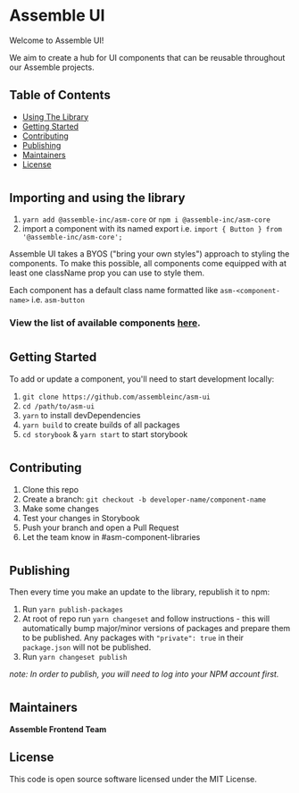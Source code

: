 # **Assemble UI**

Welcome to Assemble UI!

We aim to create a hub for UI components that can be reusable throughout our Assemble projects.

## Table of Contents

- [Using The Library](#usage)
- [Getting Started](#getting-started)
- [Contributing](#contributing)
- [Publishing](#publishing)
- [Maintainers](#maintainers)
- [License](#license)

#

## Importing and using the library <a id='usage'></a>
1. `yarn add @assemble-inc/asm-core` or `npm i @assemble-inc/asm-core`
2. import a component with its named export i.e. `import { Button } from '@assemble-inc/asm-core';`

Assemble UI takes a BYOS ("bring your own styles") approach to styling the components.
To make this possible, all components come equipped with at least one className prop you can use to style them.

Each component has a default class name formatted like `asm-<component-name>` i.e. `asm-button`

### View the list of available components [here](./COMPONENTS.md).
#
## Getting Started <a id='getting-started'></a>

To add or update a component, you'll need to start development locally:
1. `git clone https://github.com/assembleinc/asm-ui`
2. `cd /path/to/asm-ui`
3. `yarn` to install devDependencies
4. `yarn build` to create builds of all packages
5. `cd storybook` & `yarn start` to start storybook
#
## Contributing <a id='contributing'></a>

1. Clone this repo
2. Create a branch: `git checkout -b developer-name/component-name`
3. Make some changes
4. Test your changes in Storybook
5. Push your branch and open a Pull Request
6. Let the team know in #asm-component-libraries
#
## Publishing <a id='publishing'></a>

Then every time you make an update to the library, republish it to npm:

1. Run `yarn publish-packages`
2. At root of repo run `yarn changeset` and follow instructions - this will automatically bump major/minor versions of packages and prepare them to be published. Any packages with `"private": true` in their `package.json` will not be published.
3. Run `yarn changeset publish`

_note: In order to publish, you will need to log into your NPM account first._
#
## Maintainers<a id="maintainers"></a>

**Assemble Frontend Team**

## License <a id='license'></a>

This code is open source software licensed under the MIT License.
